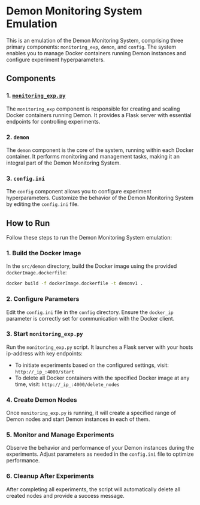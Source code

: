 # Demon Monitoring System Emulation

This is an emulation of the Demon Monitoring System, comprising three primary components: `monitoring_exp`, `demon`, and `config`. The system enables you to manage Docker containers running Demon instances and configure experiment hyperparameters.

## Components

### 1. [`monitoring_exp.py`](../monitoring_exp.py)

The `monitoring_exp` component is responsible for creating and scaling Docker containers running Demon. It provides a Flask server with essential endpoints for controlling experiments.

### 2. `demon`

The `demon` component is the core of the system, running within each Docker container. It performs monitoring and management tasks, making it an integral part of the Demon Monitoring System.

### 3. `config.ini`

The `config` component allows you to configure experiment hyperparameters. Customize the behavior of the Demon Monitoring System by editing the `config.ini` file.

## How to Run

Follow these steps to run the Demon Monitoring System emulation:

### 1. Build the Docker Image

In the `src/demon` directory, build the Docker image using the provided `dockerImage.dockerfile`:
    
   ```bash
docker build -f dockerImage.dockerfile -t demonv1 .
```

### 2. Configure Parameters

Edit the `config.ini` file in the `config` directory. Ensure the `docker_ip` parameter is correctly set for communication with the Docker client.

### 3. Start `monitoring_exp.py`

Run the `monitoring_exp.py` script. It launches a Flask server with your hosts ip-address with key endpoints:

- To initiate experiments based on the configured settings, visit: `http://_ip_:4000/start`
- To delete all Docker containers with the specified Docker image at any time, visit: `http://_ip_:4000/delete_nodes`

### 4. Create Demon Nodes

Once `monitoring_exp.py` is running, it will create a specified range of Demon nodes and start Demon instances in each of them.

### 5. Monitor and Manage Experiments

Observe the behavior and performance of your Demon instances during the experiments. Adjust parameters as needed in the `config.ini` file to optimize performance.

### 6. Cleanup After Experiments

After completing all experiments, the script will automatically delete all created nodes and provide a success message.
